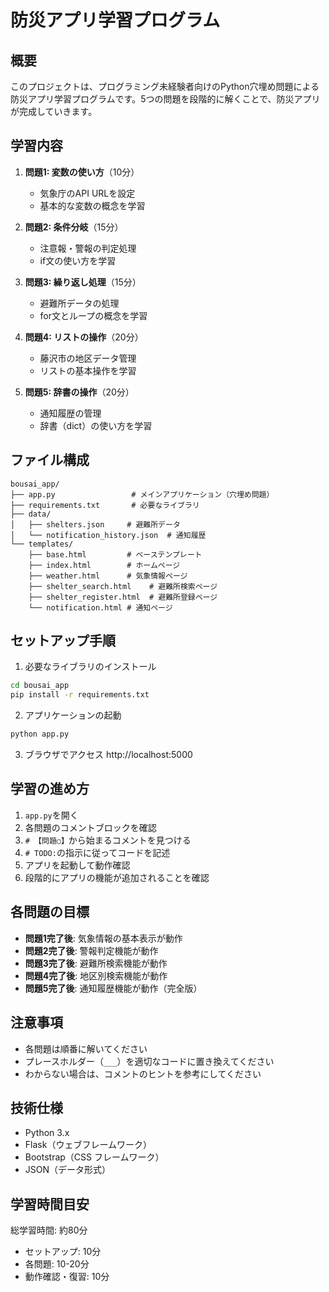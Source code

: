 # 防災アプリ学習プログラム

## 概要
このプロジェクトは、プログラミング未経験者向けのPython穴埋め問題による防災アプリ学習プログラムです。5つの問題を段階的に解くことで、防災アプリが完成していきます。

## 学習内容
1. **問題1: 変数の使い方**（10分）
   - 気象庁のAPI URLを設定
   - 基本的な変数の概念を学習

2. **問題2: 条件分岐**（15分）
   - 注意報・警報の判定処理
   - if文の使い方を学習

3. **問題3: 繰り返し処理**（15分）
   - 避難所データの処理
   - for文とループの概念を学習

4. **問題4: リストの操作**（20分）
   - 藤沢市の地区データ管理
   - リストの基本操作を学習

5. **問題5: 辞書の操作**（20分）
   - 通知履歴の管理
   - 辞書（dict）の使い方を学習

## ファイル構成
```
bousai_app/
├── app.py                 # メインアプリケーション（穴埋め問題）
├── requirements.txt       # 必要なライブラリ
├── data/
│   ├── shelters.json     # 避難所データ
│   └── notification_history.json  # 通知履歴
└── templates/
    ├── base.html         # ベーステンプレート
    ├── index.html        # ホームページ
    ├── weather.html      # 気象情報ページ
    ├── shelter_search.html    # 避難所検索ページ
    ├── shelter_register.html  # 避難所登録ページ
    └── notification.html # 通知ページ
```

## セットアップ手順
1. 必要なライブラリのインストール
```bash
cd bousai_app
pip install -r requirements.txt
```

2. アプリケーションの起動
```bash
python app.py
```

3. ブラウザでアクセス
http://localhost:5000

## 学習の進め方
1. `app.py`を開く
2. 各問題のコメントブロックを確認
3. `# 【問題○】`から始まるコメントを見つける
4. `# TODO:`の指示に従ってコードを記述
5. アプリを起動して動作確認
6. 段階的にアプリの機能が追加されることを確認

## 各問題の目標
- **問題1完了後**: 気象情報の基本表示が動作
- **問題2完了後**: 警報判定機能が動作
- **問題3完了後**: 避難所検索機能が動作
- **問題4完了後**: 地区別検索機能が動作
- **問題5完了後**: 通知履歴機能が動作（完全版）

## 注意事項
- 各問題は順番に解いてください
- プレースホルダー（`___`）を適切なコードに置き換えてください
- わからない場合は、コメントのヒントを参考にしてください

## 技術仕様
- Python 3.x
- Flask（ウェブフレームワーク）
- Bootstrap（CSS フレームワーク）
- JSON（データ形式）

## 学習時間目安
総学習時間: 約80分
- セットアップ: 10分
- 各問題: 10-20分
- 動作確認・復習: 10分
